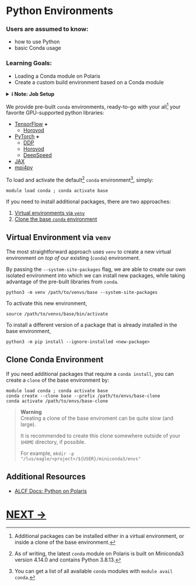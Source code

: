 # Python Environments

### Users are assumed to know:
* how to use Python
* basic Conda usage
### Learning Goals:
* Loading a Conda module on Polaris
* Create a custom build environment based on a Conda module


<details closed><summary><b>ℹ️ Note: Job Setup</b></summary>
<p>
  
> **Note**
> <br> The instructions below should be **ran directly from a compute node**.
>
> Explicitly, to request an interactive job (from `polaris-login`):
> ```Shell
> qsub -A <project> -q debug-scaling -l select=2 -l walltime=01:00:00 -I
> ```
> Refer to
> [job scheduling and execution](https://docs.alcf.anl.gov/running-jobs/job-and-queue-scheduling/)
> for additional information.
>

> **Warning**
> <br> In addition, all example paths specified below should be replaced by a
> suitably chosen destination.
>
> For example,
> ```Shell
> /path/to/miniconda3/envs/
> ```
> would be replaced by
> ```Shell
> /lus/eagle/projects/datascience/foremans/miniconda3/envs/
> ```

</p>
</details>

We provide pre-built `conda` environments, ready-to-go with your all[^all] your favorite GPU-supported python libraries:

- [TensorFlow](https://docs.alcf.anl.gov/polaris/data-science-workflows/frameworks/tensorflow/) **\+**
  - [Horovod](https://horovod.readthedocs.io/en/stable/tensorflow.html)
- [PyTorch](https://docs.alcf.anl.gov/polaris/data-science-workflows/frameworks/pytorch/) **\+**
  - [DDP](https://pytorch.org/tutorials/beginner/dist_overview.html)
  - [Horovod](https://horovod.readthedocs.io/en/stable/pytorch.html)
  - [DeepSpeed](https://docs.alcf.anl.gov/polaris/data-science-workflows/frameworks/deepspeed/)
- [JAX](https://jax.readthedocs.io/en/latest/)
- [mpi4py](https://mpi4py.readthedocs.io/en/stable/)

To load and activate the default[^versions] `conda` environment[^conda1], simply:

```Shell
module load conda ; conda activate base
```

If you need to install additional packages, there are two approaches:

1. [Virtual environments via `venv`](#virtual-environment-via-venv)
2. [Clone the base `conda` environment](#clone-conda-environment)

## Virtual Environment via `venv`

The most straightforward approach uses `venv` to create a new virtual
environment _on top of_ our existing (`conda`) environment.

By passing the `--system-site-packages` flag, we are able to create our own
isolated environment into which we can install new packages, while taking
advantage of the pre-built libraries from `conda`.

```Shell
python3 -m venv /path/to/venvs/base --system-site-packages
```

To activate this new environment,

```Shell
source /path/to/venvs/base/bin/activate
```

To install a different version of a package that is already installed in the
base environment,

```Shell
python3 -m pip install --ignore-installed <new-package>
```

## Clone Conda Environment

If you need additional packages that require a `conda install`, you can create
a `clone` of the base environment by:

```Shell
module load conda ; conda activate base
conda create --clone base --prefix /path/to/envs/base-clone
conda activate /path/to/envs/base-clone
```

> **Warning**
> <br> Creating a clone of the base enviroment
> can be quite slow (and large).
>
> It is recommended to create this clone somewhere
> outside of your `$HOME` directory, if possible.
>
> For example,
> `mkdir -p "/lus/eagle/<project>/${USER}/miniconda3/envs"`


## Additional Resources

- [ALCF Docs: Python on Polaris](https://docs.alcf.anl.gov/polaris/data-science-workflows/python/)


[^versions]:
    As of writing, the latest `conda` module on Polaris is built on Miniconda3
    version 4.14.0 and contains Python 3.8.13.
[^all]:
    Additional packages can be installed either in a virtual environment, or
    inside a clone of the base environment.
[^conda1]:
    You can get a list of all available `conda` modules with `module avail conda`.

# [NEXT ->](04_jupyterNotebooks.md)
